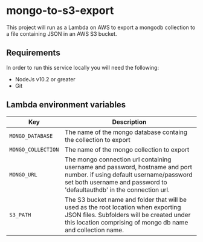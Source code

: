 # mongo-to-s3-export
This project will run as a Lambda on AWS to export a mongodb collection to a file containing JSON in an AWS S3 bucket.

## Requirements
In order to run this service locally you will need the following:
- NodeJs v10.2 or greater
- Git

## Lambda environment variables
Key                | Description
-------------------|------------------------------------
`MONGO_DATABASE`   |The name of the mongo database containg the collection to export
`MONGO_COLLECTION` |The name of the mongo collection to export
`MONGO_URL`        |The mongo connection url containing username and password, hostname and port number. if using default username/password set both username and password to 'defaultauthdb' in the connection url.
`S3_PATH`          |The S3 bucket name and folder that will be used as the root location when exporting JSON files. Subfolders will be created under this location comprising of mongo db name and collection name.